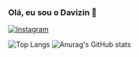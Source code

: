 ### Olá, eu sou o Davizin 🐧


[![Instagram](https://img.shields.io/badge/Instagram-E4405F?style=for-the-badge&logo=instagram&logoColor=white)](https://www.instagram.com/davizin_ra/)

![Top Langs](https://github-readme-stats.vercel.app/api/top-langs/?username=davizin-ra&layout=compact) ![Anurag's GitHub stats](https://github-readme-stats.vercel.app/api?username=anuraghazra&show_icons=true&theme=dark)
